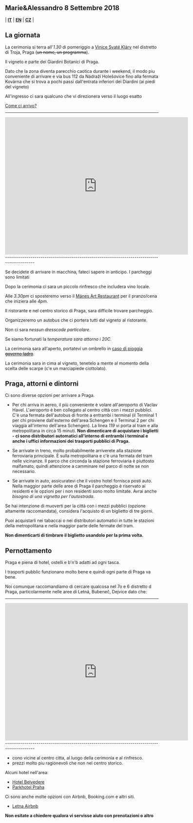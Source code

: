 ## Marie&Alessandro 8 Settembre 2018

| __[IT](./IT.md)__ | __[EN](./README.md)__ | __[CZ](./CZ.md)__ |


## La giornata

La cerimonia si terra all'*1.30* di pomeriggio a [Vinice Svaté Kláry]((https://www.google.co.uk/maps/dir/''/Art+Restaurant+Manes,+Masarykovo+n%C3%A1b%C5%99.+250%2F1,+110+00+Nov%C3%A9+M%C4%9Bsto,+Czechia/@50.0774783,14.3440801,12z/data=!4m8!4m7!1m0!1m5!1m1!1s0x470b94f0d8a42af1:0x4a8eaf7412837170!2m2!1d14.4141197!2d50.0774994)) nel distretto di Troja, Praga (~~un nome, un programma~~).

Il vigneto e parte dei Giardini Botanici di Praga.

Dato che la zona diventa parecchio caotica durante i weekend, il modo piu conveniente di arrivare e via bus 112 da Nádraží Holešovice fino alla fermata Kovárna che si trova a pochi passi dall'entrata inferiori dei Diardini (ai piedi del vigneto)

All'ingresso ci sara qualcuno che vi direzionera verso il luogo esatto


[Come ci arrivo?](https://www.google.co.uk/maps/dir/Socha%C5%99sk%C3%A1,+Prague+7,+Czechia/''/@50.1098184,14.4222751,15z/data=!3m1!4b1!4m14!4m13!1m5!1m1!1s0x470b94cff5c2fa19:0x75ad5bef496d213e!2m2!1d14.4244491!2d50.1016498!1m5!1m1!1s0x470bead5f076dc17:0xaf3497939c8ac2d6!2m2!1d14.4141638!2d50.1179876!3e3)

---------------------------------------------------------------------------------------------
<iframe src="https://www.google.com/maps/embed?pb=!1m27!1m12!1m3!1d20470.069720167798!2d14.413520329346687!3d50.10952308349112!2m3!1f0!2f0!3f0!3m2!1i1024!2i768!4f13.1!4m12!3e3!4m5!1s0x470b94cff5c2fa19%3A0x75ad5bef496d213e!2zU29jaGHFmXNrw6EsIFByYWd1ZSA3LCBDemVjaGlh!3m2!1d50.1016498!2d14.424449099999999!4m4!1s0x470bead5f076dc17%3A0xaf3497939c8ac2d6!3m2!1d50.1179876!2d14.414163799999999!5e0!3m2!1sen!2suk!4v1521392024330" width="600" height="450" frameborder="0" style="border:0" allowfullscreen></iframe>
---------------------------------------------------------------------------------------------

Se decidete di arrivare in macchina, fateci sapere in anticipo. I parcheggi sono limitati

Dopo la cerimonia ci sara un piccolo rinfresco che includera vino locale.

Alle *3.30pm* ci sposteremo verso il [Mánes Art Restaurant](https://www.google.co.uk/maps/dir/''/Art+Restaurant+Manes,+Masarykovo+n%C3%A1b%C5%99.+250%2F1,+110+00+Nov%C3%A9+M%C4%9Bsto,+Czechia/@50.0774783,14.3440801,12z/data=!4m8!4m7!1m0!1m5!1m1!1s0x470b94f0d8a42af1:0x4a8eaf7412837170!2m2!1d14.4141197!2d50.0774994) per il pranzo/cena che iniziera alle *4pm*.

Il ristorante e nel centro storico di Praga, sara difficile trovare parcheggio.

Organizzeremo un autobus che ci portera tutti dal vigneto al ristorante.

Non ci sara *nessun dresscode particolare*.

Se siamo fortunati la *temperatura sara attorno i 20C*.

La cerimonia sara all'aperto, portatevi un ombrello in [caso di pioggia ~~governo ladro~~](https://darksky.net/forecast/50.1175,14.4234/ca12/en).

La cerimonia sara in cima al vigneto, tenetelo a mente al momento della scelta delle scarpe (c'e un marciapiede ciottolato).


## Praga, attorni e dintorni

Ci sono diverse opzioni per arrivare a Praga.

* Per chi arriva in aereo, il più conveniente è volare all'aeroporto di Vaclav Havel.
  L'aeroporto è ben collegato al centro città con i mezzi pubblici.
  C'è una fermata dell'autobus di fronte a entrambi i terminal (il Terminal 1 per chi proviene dall'esterno dell'area Schengen e il Terminal 2 per chi viaggia all'interno dell'area Schengen).
  La linea *119* vi porta al tram e alla metropolitana in circa 15 minuti.
  **Non dimenticare di acquistare i biglietti - ci sono distributori automatici all'interno di entrambi i terminal e anche i uffici informazioni dei trasporti pubblici di Praga.**

* Se arrivate in treno, molto probabilmente arriverete alla stazione ferroviaria principale.
  È sulla metropolitana e c'è una fermata del tram nelle vicinanze.
  Il parco che circonda la stazione ferroviaria è piuttosto malfamato, quindi attenzione a camminare nel parco di notte se non necessario.

* Se arrivate in auto, assicuratevi che il vostro hotel fornisca posti auto.
  Nella maggior parte delle aree di Praga il parcheggio è riservato ai residenti e le opzioni per i non residenti sono molto limitate.
  Avrai anche *bisogno di una vignetta per l'autostrada*.

Se hai intenzione di muoverti per la città con i mezzi pubblici (opzione altamente raccomandata), considera l'acquisto di un biglietto di tre giorni.

Puoi acquistarli nei tabaccai o nei distributori automatici in tutte le stazioni della metropolitana e nella maggior parte delle fermate del tram.

**Non dimenticarti di timbrare il biglietto usandolo per la prima volta.**

## Pernottamento

Praga e piena di hotel, ostelli e b'n'b adatti ad ogni tasca.

I trasporti pubblic funzionano molto bene e quindi ogni parte di Praga va bene.

Noi comunque raccomandiamo di cercare qualcosa nel 7o e 6 distretto d Praga, particolarmente nelle aree di Letná, Bubeneč, Dejvice dato che:

---------------------------------------------------------------------------------------------
<iframe src="https://www.google.com/maps/embed?pb=!1m16!1m12!1m3!1d10236.655554464125!2d14.400601245921434!3d50.1019393081132!2m3!1f0!2f0!3f0!3m2!1i1024!2i768!4f13.1!2m1!1sletna+bubenec+dejvice!5e0!3m2!1sen!2suk!4v1521392767372" width="600" height="450" frameborder="0" style="border:0" allowfullscreen></iframe>
---------------------------------------------------------------------------------------------

* cono vicine al centro citta, al luogo della cerimonia e al rinfresco.
* prezzi molto piu ragionevoli che non nel centro storico.


Alcuni hotel nell'area:

* [Hotel Belvedere](https://www.hotelbelvedereprague.cz/en/)
* [Parkhotel Praha](https://www.tripadvisor.co.uk/Hotel_Review-g274707-d276653-Reviews-Parkhotel_Praha-Prague_Bohemia.html)


Ci sono anche molte opzioni con Airbnb, Booking.com e altri siti.

* [Letna Airbnb](https://www.airbnb.co.uk/s/Letn%C3%A1-Park--Prague-7--Czechia/homes?checkin=&checkout=&adults=2&children=0&infants=0&guests=2&source=mc_search_bar&refinement_paths%5B%5D=%2Fhomes&allow_override%5B%5D=&place_id=Eh5MZXRuw6EgUGFyaywgUHJhZ3VlIDcsIEN6ZWNoaWE&query=Letn%C3%A1%20Park%2C%20Prague%207%2C%20Czechia&s_tag=cDyjfgK4)

**Non esitate a chiedere qualora vi servisse aiuto con prenotazioni o altro**
